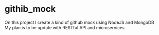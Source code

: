 # githib_mock

On this project I create a kind of github mock using NodeJS and MongoDB
My plan is to be update with RESTful API and microservices
